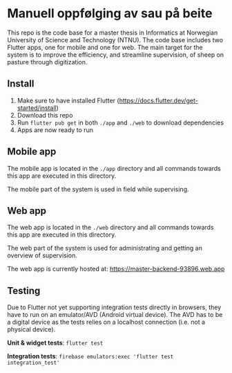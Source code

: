# Manuell oppfølging av sau på beite

This repo is the code base for a master thesis in Informatics at Norwegian University of Science and Technology (NTNU). The code base includes two Flutter apps, one for mobile and one for web. The main target for the system is to improve the efficiency, and streamline supervision, of sheep on pasture through digitization.

## Install

1. Make sure to have installed Flutter (https://docs.flutter.dev/get-started/install)
2. Download this repo
3. Run `flutter pub get` in both `./app` and `./web` to download dependencies
4. Apps are now ready to run


## Mobile app

The mobile app is located in the `./app` directory and all commands towards this app are executed in this directory.

The mobile part of the system is used in field while supervising.

## Web app

The web app is located in the `./web` directory and all commands towards this app are executed in this directory.

The web part of the system is used for administrating and getting an overview of supervision.

The web app is currently hosted at: https://master-backend-93896.web.app


## Testing
Due to Flutter not yet supporting integration tests directly in browsers, they have to run on an emulator/AVD (Android virtual device). The AVD has to be a digital device as the tests relies on a localhost connection (i.e. not a physical device).

<b>Unit & widget tests</b>: `flutter test`

<b>Integration tests</b>: `firebase emulators:exec 'flutter test integration_test'`
